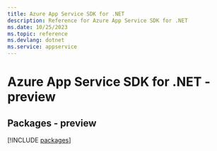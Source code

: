 ```yaml
---
title: Azure App Service SDK for .NET
description: Reference for Azure App Service SDK for .NET
ms.date: 10/25/2023
ms.topic: reference
ms.devlang: dotnet
ms.service: appservice
---
```

# Azure App Service SDK for .NET - preview
## Packages - preview
[!INCLUDE [packages](app-service-index.md)]